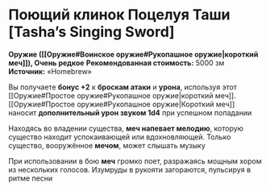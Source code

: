 # Поющий клинок Поцелуя Таши [Tasha’s Singing Sword]

**Оружие ([[Оружие#Воинское оружие#Рукопашное оружие|короткий меч]]), Очень редкое**
**Рекомендованная стоимость:** 5000 зм
**Источник:** «Homebrew»

Вы получаете **бонус +2** к **броскам атаки** и **урона**, используя этот [[Оружие#Простое оружие#Рукопашное оружие|короткий меч]]. [[Оружие#Простое оружие#Рукопашное оружие|Короткий меч]] наносит **дополнительный урон звуком 1d4** при успешном попадании

Находясь во владении существа, **меч напевает мелодию**, которую существо находит успокаивающей или вдохновляющей. Только существо, вооружённое **мечом**, может слышать музыку

При использовании в бою **меч** громко поет, разражаясь мощным хором из нескольких голосов. Изумруды в рукояти загораются, пульсируя в ритме песни